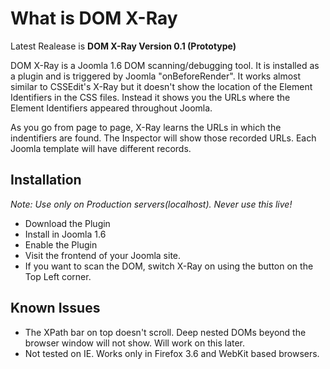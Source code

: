 What is DOM X-Ray
=================

Latest Realease is **DOM X-Ray Version 0.1 (Prototype)**

DOM X-Ray is a Joomla 1.6 DOM scanning/debugging tool. It is installed as a plugin and is triggered by Joomla "onBeforeRender".
It works almost similar to CSSEdit's X-Ray but it doesn't show the location of the Element Identifiers in the CSS files. 
Instead it shows you the URLs where the Element Identifiers appeared throughout Joomla.   

As you go from page to page, X-Ray learns the URLs in which the indentifiers are found. 
The Inspector will show those recorded URLs. Each Joomla template will have different records.

Installation
------------

*Note: Use only on Production servers(localhost). Never use this live!*

* Download the Plugin
* Install in Joomla 1.6
* Enable the Plugin
* Visit the frontend of your Joomla site. 
* If you want to scan the DOM, switch X-Ray on using the button on the Top Left corner.

Known Issues
------------

* The XPath bar on top doesn't scroll. Deep nested DOMs beyond the browser window will not show. Will work on this later.
* Not tested on IE. Works only in Firefox 3.6 and WebKit based browsers.